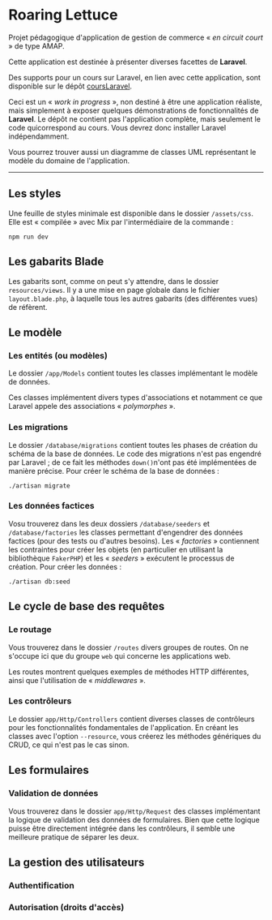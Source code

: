 # Roaring Lettuce

Projet pédagogique d'application de gestion de commerce « _en circuit court_ » de type AMAP.

Cette application est destinée à présenter diverses facettes de **Laravel**.

Des supports pour un cours sur Laravel, en lien avec cette application, sont disponible sur le dépôt [coursLaravel](https://github.com/Septentrion/coursLaravel).

Ceci est un « _work in progress_ », non destiné à être une application réaliste, mais simplement à exposer quelques démonstrations de fonctionnalités de **Laravel**. Le dépôt ne contient pas l'application complète, mais seulement le code quicorrespond au cours. Vous devrez donc installer Laravel indépendamment.

Vous pourrez trouver aussi un diagramme de classes UML représentant le modèle du domaine de l'application.



<hr/>

## Les styles

Une feuille de styles minimale est disponible dans le dossier `/assets/css`. Elle est « compilée » avec Mix par l'intermédiaire de la commande :
```shell
npm run dev
```

## Les gabarits Blade

Les gabarits sont, comme on peut s'y attendre, dans le dossier `resources/views`. Il y a une mise en page globale dans le fichier `layout.blade.php`, à laquelle tous les autres gabarits (des différentes vues) de réfèrent.


## Le modèle

### Les entités (ou modèles)

Le dossier `/app/Models` contient toutes les classes implémentant le modèle de données.

Ces classes implémentent divers types d'associations et notamment ce que Laravel appele des associations « _polymorphes_ ».

### Les migrations

Le dossier `/database/migrations` contient toutes les phases de création du schéma de la base de données. Le code des migrations n'est pas engendré par Laravel ; de ce fait les méthodes `down()`n'ont pas été implémentées de manière précise. Pour créer le schéma de la base de données :

```shell
./artisan migrate
```

### Les données factices

Vosu trouverez dans les deux dossiers `/database/seeders` et `/database/factories` les classes permettant d'engendrer des données factices (pour des tests ou d'autres besoins). Les « _factories_ » contiennent les contraintes pour créer les objets (en particulier en utilisant la bibliothèque `FakerPHP`) et les « _seeders_ » exécutent le processus de création. Pour créer les données :
```shell
./artisan db:seed 
```

## Le cycle de base des requêtes

### Le routage

Vous trouverez dans le dossier `/routes` divers groupes de routes. On ne s'occupe ici que du groupe `web` qui concerne les applications web. 

Les routes montrent quelques exemples de méthodes HTTP différentes, ainsi que l'utilisation de « _middlewares_ ».

### Les contrôleurs

Le dossier `app/Http/Controllers` contient diverses classes de contrôleurs pour les fonctionnalités fondamentales de l'application. En créant les classes avec l'option `--resource`, vous créerez les méthodes génériques du CRUD, ce qui n'est pas le cas sinon.

## Les formulaires

### Validation de données

Vous trouverez dans le dossier `app/Http/Request` des classes implémentant la logique de validation des données de formulaires. Bien que cette logique puisse être directement intégrée dans les contrôleurs, il semble une meilleure pratique de séparer les deux.

## La gestion des utilisateurs

### Authentification

### Autorisation (droits d'accès)